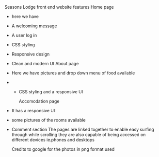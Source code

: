 Seasons Lodge front end website
features
Home page
- here we have
- A welcoming message 
- A user log in
- CSS styling
- Responsive design
- Clean and modern UI
About page
- Here we have pictures and drop down menu of food available
- - CSS styling and a responsive UI
    
    Accomodation page
- It has a responsive UI
- some pictures of the rooms available
- Comment section
  The pages are linked together to enable easy surfing through while scrolling
  they are also capable of being accessed on different devices ie.phones and desktops

  Credits to google for the photos in png format used 
  
